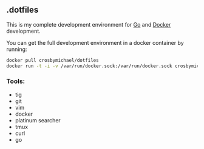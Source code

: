 ## .dotfiles

This is my complete development environment for [Go](http://golang.org) and [Docker](http://docker.io) 
development.

You can get the full development environment in a docker container by running:

```bash
docker pull crosbymichael/dotfiles
docker run -t -i -v /var/run/docker.sock:/var/run/docker.sock crosbymichael/dotfiles
```

### Tools:
* tig
* git
* vim
* docker 
* platinum searcher
* tmux
* curl
* go
